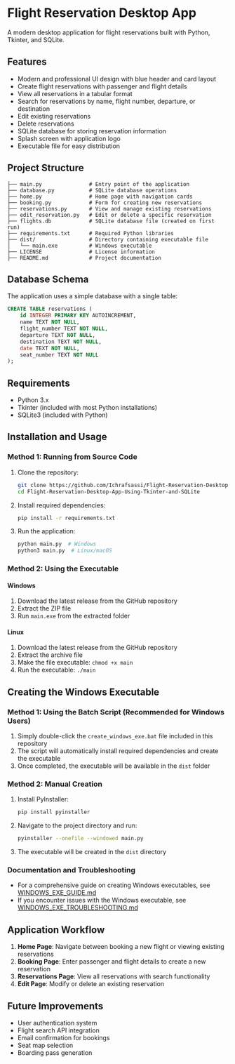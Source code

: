 # Flight Reservation Desktop App

A modern desktop application for flight reservations built with Python, Tkinter, and SQLite.

## Features

- Modern and professional UI design with blue header and card layout
- Create flight reservations with passenger and flight details
- View all reservations in a tabular format
- Search for reservations by name, flight number, departure, or destination
- Edit existing reservations
- Delete reservations
- SQLite database for storing reservation information
- Splash screen with application logo
- Executable file for easy distribution

## Project Structure
```
├── main.py               # Entry point of the application
├── database.py           # SQLite database operations
├── home.py               # Home page with navigation cards
├── booking.py            # Form for creating new reservations
├── reservations.py       # View and manage existing reservations
├── edit_reservation.py   # Edit or delete a specific reservation
├── flights.db            # SQLite database file (created on first run)
├── requirements.txt      # Required Python libraries
├── dist/                 # Directory containing executable file
│   └── main.exe          # Windows executable
├── LICENSE               # License information
├── README.md             # Project documentation
```

## Database Schema

The application uses a simple database with a single table:

```sql
CREATE TABLE reservations (
    id INTEGER PRIMARY KEY AUTOINCREMENT,
    name TEXT NOT NULL,
    flight_number TEXT NOT NULL,
    departure TEXT NOT NULL,
    destination TEXT NOT NULL,
    date TEXT NOT NULL,
    seat_number TEXT NOT NULL
);
```

## Requirements
- Python 3.x
- Tkinter (included with most Python installations)
- SQLite3 (included with Python)

## Installation and Usage

### Method 1: Running from Source Code

1. Clone the repository:
   ```bash
   git clone https://github.com/Ichrafsassi/Flight-Reservation-Desktop-App-Using-Tkinter-and-SQLite.git
   cd Flight-Reservation-Desktop-App-Using-Tkinter-and-SQLite
   ```

2. Install required dependencies:
   ```bash
   pip install -r requirements.txt
   ```

3. Run the application:
   ```bash
   python main.py  # Windows
   python3 main.py  # Linux/macOS
   ```

### Method 2: Using the Executable

#### Windows
1. Download the latest release from the GitHub repository
2. Extract the ZIP file
3. Run `main.exe` from the extracted folder

#### Linux
1. Download the latest release from the GitHub repository
2. Extract the archive file
3. Make the file executable: `chmod +x main`
4. Run the executable: `./main`

## Creating the Windows Executable

### Method 1: Using the Batch Script (Recommended for Windows Users)

1. Simply double-click the `create_windows_exe.bat` file included in this repository
2. The script will automatically install required dependencies and create the executable
3. Once completed, the executable will be available in the `dist` folder

### Method 2: Manual Creation

1. Install PyInstaller:
   ```bash
   pip install pyinstaller
   ```

2. Navigate to the project directory and run:
   ```bash
   pyinstaller --onefile --windowed main.py
   ```

3. The executable will be created in the `dist` directory

### Documentation and Troubleshooting

- For a comprehensive guide on creating Windows executables, see [WINDOWS_EXE_GUIDE.md](WINDOWS_EXE_GUIDE.md)
- If you encounter issues with the Windows executable, see [WINDOWS_EXE_TROUBLESHOOTING.md](WINDOWS_EXE_TROUBLESHOOTING.md)

## Application Workflow

1. **Home Page**: Navigate between booking a new flight or viewing existing reservations
2. **Booking Page**: Enter passenger and flight details to create a new reservation
3. **Reservations Page**: View all reservations with search functionality
4. **Edit Page**: Modify or delete an existing reservation

## Future Improvements

- User authentication system
- Flight search API integration
- Email confirmation for bookings
- Seat map selection
- Boarding pass generation
